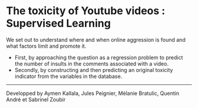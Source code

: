 # The toxicity of Youtube videos : Supervised Learning

We set out to	understand where and when online aggression is found and what factors limit and promote it.
* First, by approaching the question as a regression problem to predict the number of insults in the comments associated with a	
video.	 
* Secondly, by constructing and then predicting an original toxicity indicator from the	
variables in the database.

-------------------
Developped by Aymen Kallala, Jules Peignier, Mélanie Bratulic, Quentin André et Sabrinel Zoubir


